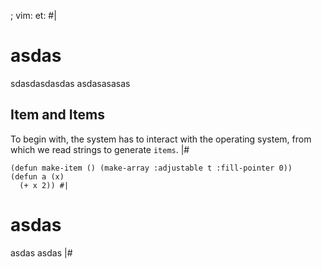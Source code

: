 ; vim: et: 
#|

# asdas

sdasdasdasdas
asdasasasas 

## Item and Items 

To begin with, the system has to interact with the operating system, from which
we read strings to generate `items`. |#

    (defun make-item () (make-array :adjustable t :fill-pointer 0))
    (defun a (x)   
      (+ x 2)) #|


# asdas

asdas asdas |#
